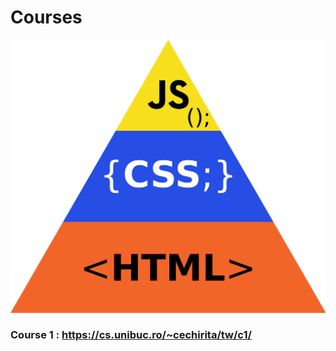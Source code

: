 # Courses

![](Resources/ReadmeResources/WebTechniques.png)

### Course 1 : https://cs.unibuc.ro/~cechirita/tw/c1/

